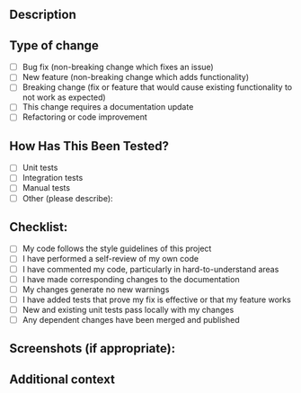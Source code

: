 ## Description
<!-- Please provide a brief description of the changes in this PR -->

## Type of change
<!-- Please check the relevant options -->
- [ ] Bug fix (non-breaking change which fixes an issue)
- [ ] New feature (non-breaking change which adds functionality)
- [ ] Breaking change (fix or feature that would cause existing functionality to not work as expected)
- [ ] This change requires a documentation update
- [ ] Refactoring or code improvement

## How Has This Been Tested?
<!-- Please describe the tests that you ran to verify your changes -->
- [ ] Unit tests
- [ ] Integration tests
- [ ] Manual tests
- [ ] Other (please describe):

## Checklist:
<!-- Please check all that apply -->
- [ ] My code follows the style guidelines of this project
- [ ] I have performed a self-review of my own code
- [ ] I have commented my code, particularly in hard-to-understand areas
- [ ] I have made corresponding changes to the documentation
- [ ] My changes generate no new warnings
- [ ] I have added tests that prove my fix is effective or that my feature works
- [ ] New and existing unit tests pass locally with my changes
- [ ] Any dependent changes have been merged and published

## Screenshots (if appropriate):

## Additional context
<!-- Add any other context about the PR here -->
